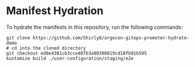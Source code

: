 # Manifest Hydration

To hydrate the manifests in this repository, run the following commands:

```shell
git clone https://github.com/Shirly8/argocon-gitops-promoter-hydrate-demo
# cd into the cloned directory
git checkout ed8e4381cb3cce407b3a90308819cd18fb91b595
kustomize build ./user-configuration/staging/e2e
```
